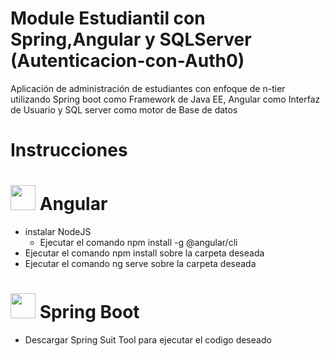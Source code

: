 # Module Estudiantil con Spring,Angular y SQLServer (Autenticacion-con-Auth0)
Aplicación de administración de estudiantes con enfoque de n-tier utilizando Spring boot como Framework de Java EE, Angular como Interfaz de Usuario y SQL server como motor de Base de datos 

# Instrucciones 
# <img src="https://angular.io/assets/images/logos/angularjs/AngularJS-Shield.svg" height="40"> Angular
  - instalar NodeJS 
    - Ejecutar el comando npm install -g @angular/cli
  - Ejecutar el comando npm install sobre la carpeta deseada 
  - Ejecutar el comando ng serve sobre la carpeta deseada 
# <img src="https://miro.medium.com/max/856/1*O68LbDvD5Dcsnez73M7v4Q.png" height="40"> Spring Boot
  - Descargar Spring Suit Tool para ejecutar el codigo deseado 
  

